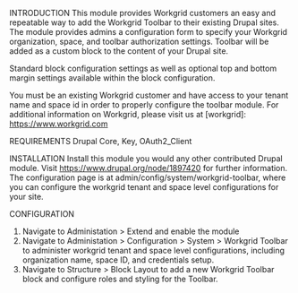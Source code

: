 INTRODUCTION
This module provides Workgrid customers an easy and repeatable
way to add the Workgrid Toolbar to their existing Drupal sites. 
The module provides admins a configuration form to specify your
Workgrid organization, space, and toolbar authorization settings.
Toolbar will be added as a custom block to the content of your
Drupal site.

Standard block configuration settings as well as optional top and
bottom margin settings available within the block configuration.

You must be an existing Workgrid customer and have access to your
tenant name and space id in order to properly configure the toolbar
module. For additional information on Workgrid, please visit us
at [workgrid]: https://www.workgrid.com

REQUIREMENTS
Drupal Core, Key, OAuth2_Client 

INSTALLATION
Install this module you would any other contributed Drupal module.
Visit https://www.drupal.org/node/1897420 for further information.
The configuration page is at admin/config/system/workgrid-toolbar,
where you can configure the workgrid tenant and space level
configurations for your site.

CONFIGURATION
1. Navigate to Administation > Extend and enable the module
2. Navigate to Administation > Configuration > System > Workgrid
   Toolbar to administer workgrid tenant and space level
   configurations, including organization name, space ID,
   and credentials setup.
3. Navigate to Structure > Block Layout to add a new Workgrid Toolbar
   block and configure roles and styling for the Toolbar.
